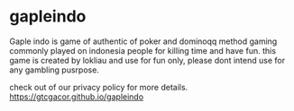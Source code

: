 # gapleindo

Gaple indo is game of authentic of poker and dominoqq method gaming commonly played on indonesia people for killing time and have fun.
this game is created by lokliau and use for fun only, please dont intend use for any gambling pusrpose.

check out of our privacy policy for more details.
https://gtcgacor.github.io/gapleindo
